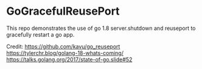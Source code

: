 # GoGracefulReusePort
This repo demonstrates the use of go 1.8 server.shutdown and reuseport to gracefully restart a go app.

Credit:
https://github.com/kavu/go_reuseport <br/>
https://tylerchr.blog/golang-18-whats-coming/ <br/>
https://talks.golang.org/2017/state-of-go.slide#52
